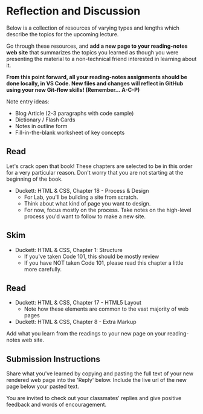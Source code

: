 # Reflection and Discussion

Below is a collection of resources of varying types and lengths which describe the topics for the upcoming lecture.

Go through these resources, and **add a new page to your reading-notes web site** that summarizes the topics you learned as though you were presenting the material to a non-technical friend interested in learning about it.

**From this point forward, all your reading-notes assignments should be done locally, in VS Code. New files and changes will reflect in GitHub using your new Git-flow skills! (Remember... A-C-P)**

Note entry ideas:

* Blog Article (2-3 paragraphs with code sample)
* Dictionary / Flash Cards
* Notes in outline form
* Fill-in-the-blank worksheet of key concepts

## Read

Let's crack open that book! These chapters are selected to be in this order for a very particular reason. Don't worry that you are not starting at the beginning of the book.

* Duckett: HTML & CSS, Chapter 18 - Process & Design
  * For Lab, you'll be building a site from scratch.
  * Think about what kind of page you want to design.
  * For now, focus mostly on the process. Take notes on the high-level process you'd want to follow to make a new site.

## Skim

* Duckett: HTML & CSS, Chapter 1: Structure
  * If you've taken Code 101, this should be mostly review
  * If you have NOT taken Code 101, please read this chapter a little more carefully.

## Read

* Duckett: HTML & CSS, Chapter 17 - HTML5 Layout
  * Note how these elements are common to the vast majority of web pages
* Duckett: HTML & CSS, Chapter 8 - Extra Markup

Add what you learn from the readings to your new page on your reading-notes web site.

## Submission Instructions

Share what you've learned by copying and pasting the full text of your new rendered web page into the 'Reply' below. Include the live url of the new page below your pasted text.

You are invited to check out your classmates' replies and give positive feedback and words of encouragement.

